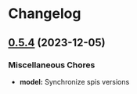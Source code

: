 # Changelog

## [0.5.4](https://github.com/gbbirkisson/spis/compare/model-v0.5.3...model-v0.5.4) (2023-12-05)


### Miscellaneous Chores

* **model:** Synchronize spis versions
